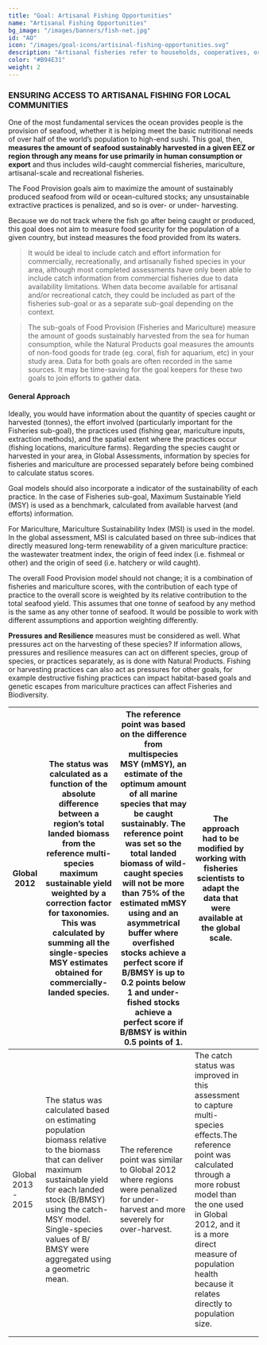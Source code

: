 ```yaml
---
title: "Goal: Artisanal Fishing Opportunities"
name: "Artisanal Fishing Opportunities"
bg_image: "/images/banners/fish-net.jpg"
id: "AO"
icon: "/images/goal-icons/artisinal-fishing-opportunities.svg"
description: "Artisanal fisheries refer to households, cooperatives, or small firms that use fish mainly for local consumption or trade (a.k.a. small-scale fishing)"
color: "#B94E31"
weight: 2
---
```


### ENSURING ACCESS TO ARTISANAL FISHING FOR LOCAL COMMUNITIES

One of the most fundamental services the ocean provides people is the provision of seafood, whether it is helping meet the basic nutritional needs of over half of the world’s population to high-end sushi. This goal, then, **measures the amount of seafood sustainably harvested in a given EEZ or region through any means for use primarily in human consumption or export** and thus includes wild-caught commercial fisheries, mariculture, artisanal-scale and recreational fisheries.

The Food Provision goals aim to maximize the amount of sustainably produced seafood from wild or ocean-cultured stocks; any unsustainable extractive practices is penalized, and so is over- or under- harvesting.

Because we do not track where the fish go after being caught or produced, this goal does not aim to measure food security for the population of a given country, but instead measures the food provided from its waters.

> It would be ideal to include catch and effort information for commercially, recreationally, and artisanally fished species in your area, although most completed assessments have only been able to include catch information from commercial fisheries due to data availability limitations. When data become available for artisanal and/or recreational catch, they could be included as part of the fisheries sub-goal or as a separate sub-goal depending on the context.

> The sub-goals of Food Provision (Fisheries and Mariculture) measure the amount of goods sustainably harvested from the sea for human consumption, while the Natural Products goal measures the amounts of non-food goods for trade (eg. coral, fish for aquarium, etc) in your study area. Data for both goals are often recorded in the same sources. It may be time-saving for the goal keepers for these two goals to join efforts to gather data.

#### General Approach

Ideally, you would have information about the quantity of species caught or harvested (tonnes), the effort involved (particularly important for the Fisheries sub-goal), the practices used (fishing gear, mariculture inputs, extraction methods), and the spatial extent where the practices occur (fishing locations, mariculture farms). Regarding the species caught or harvested in your area, in Global Assessments, information by species for fisheries and mariculture are processed separately before being combined to calculate status scores.

Goal models should also incorporate a indicator of the sustainability of each practice. In the case of Fisheries sub-goal, Maximum Sustainable Yield (MSY) is used as a benchmark, calculated from available harvest (and efforts) information.

For Mariculture, Mariculture Sustainability Index (MSI) is used in the model. In the global assessment, MSI is calculated based on three sub-indices that directly measured long-term renewability of a given mariculture practice: the wastewater treatment index, the origin of feed index (i.e. fishmeal or other) and the origin of seed (i.e. hatchery or wild caught).

The overall Food Provision model should not change; it is a combination of fisheries and mariculture scores, with the contribution of each type of practice to the overall score is weighted by its relative contribution to the total seafood yield. This assumes that one tonne of seafood by any method is the same as any other tonne of seafood. It would be possible to work with different assumptions and apportion weighting differently.

**Pressures and Resilience** measures must be considered as well. What pressures act on the harvesting of these species? If information allows, pressures and resilience measures can act on different species, group of species, or practices separately, as is done with Natural Products. Fishing or harvesting practices can also act as pressures for other goals, for example destructive fishing practices can impact habitat-based goals and genetic escapes from mariculture practices can affect Fisheries and Biodiversity.




| Global 2012 | The status was calculated as a function of the absolute difference between a region’s total landed biomass from  the reference multi-species maximum sustainable yield weighted by a correction factor for taxonomies.  This was calculated by summing all the single-species MSY estimates obtained for commercially-landed species. | The reference point was based on the difference from multispecies MSY (mMSY), an estimate of the optimum amount of all marine species that may be caught sustainably. The reference point was set so the total landed biomass of wild-caught species will not be more than 75% of the estimated mMSY using and an asymmetrical buffer where overfished stocks achieve a perfect score if B/BMSY is up to 0.2 points below 1 and under-fished stocks achieve a perfect score if B/BMSY is within 0.5 points of 1. | The approach had to be modified by working with fisheries scientists to adapt the data that were available at the global scale. |  |
|-|-|-|-|-|
| Global 2013 - 2015 | The status was calculated based on estimating population biomass relative to the biomass that can deliver maximum sustainable yield for each landed stock (B/BMSY) using the catch-MSY model. Single-species values of B/ BMSY were aggregated using a geometric mean. | The reference point was similar to Global 2012 where regions were penalized for under-harvest and more severely for over-harvest. | The catch status was improved in this assessment to capture multi-species effects.The reference point was calculated through a more robust model than the one used in Global 2012, and it is a more direct measure of population health because it relates directly to population size. |  |
|  |  |  |  |  |
|  |  |  |  |  |